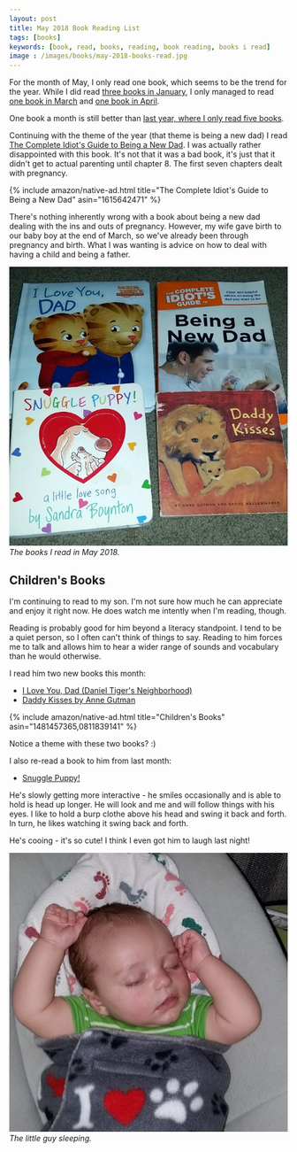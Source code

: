 ```yaml
---
layout: post
title: May 2018 Book Reading List
tags: [books]
keywords: [book, read, books, reading, book reading, books i read]
image : /images/books/may-2018-books-read.jpg
---
```


For the month of May, I only read one book, which seems to be the trend for the year. While I did read [three books in January](https://hendrixjoseph.github.io/january-2018-book-reading-list/), I only managed to read [one book in March](https://hendrixjoseph.github.io/march-2018-book-reading-list/) and [one book in April](https://hendrixjoseph.github.io/april-2018-book-reading-list/).

One book a month is still better than [last year, where I only read five books](https://hendrixjoseph.github.io/the-5-books-i-read-in-2017/).

Continuing with the theme of the year (that theme is being a new dad) I read 
[The Complete Idiot's Guide to Being a New Dad](https://www.amazon.com/Complete-Idiots-Guide-Being-New/dp/1615642471/?tag=hendrixjoseph-20). I was actually rather disappointed with this book. It's not that it was a bad book, it's just that it didn't get to actual parenting until chapter 8. The first seven chapters dealt with pregnancy.

{% include amazon/native-ad.html title="The Complete Idiot's Guide to Being a New Dad" asin="1615642471" %}

There's nothing inherently wrong with a book about being a new dad dealing with the ins and outs of pregnancy. However, my wife gave birth to our baby boy at the end of March, so we've already been through pregnancy and birth. What I was wanting is advice on how to deal with having a child and being a father.

![The books I read in May 2018.](/images/books/may-2018-books-read.jpg)
*The books I read in May 2018.*

## Children's Books

I'm continuing to read to my son. I'm not sure how much he can appreciate and enjoy it right now. He does watch me intently when I'm reading, though.

Reading is probably good for him beyond a literacy standpoint. I tend to be a quiet person, so I often can't think of things to say. Reading to him forces me to talk and allows him to hear a wider range of sounds and vocabulary than he would otherwise.

I read him two new books this month:

* [I Love You, Dad (Daniel Tiger's Neighborhood)](https://www.amazon.com/Love-You-Daniel-Tigers-Neighborhood/dp/1481457365/?tag=hendrixjoseph-20)
* [Daddy Kisses by Anne Gutman](https://www.amazon.com/Daddy-Kisses-Anne-Gutman/dp/0811839141/?tag=hendrixjoseph-20)

{% include amazon/native-ad.html title="Children's Books" asin="1481457365,0811839141" %}

Notice a theme with these two books? :)

I also re-read a book to him from last month:

* [Snuggle Puppy!](https://www.amazon.com/Snuggle-Puppy-Boynton-Board-Sandra/dp/0761130675/?tag=hendrixjoseph-20)

He's slowly getting more interactive - he smiles occasionally and is able to hold is head up longer. He will look and me and will follow things with his eyes. I like to hold a burp clothe above his head and swing it back and forth. In turn, he likes watching it swing back and forth.

He's cooing - it's so cute! I think I even got him to laugh last night!

![The little guy sleeping.](/images/the-little-guy-sleeping.jpg)
*The little guy sleeping.*
